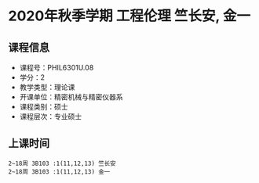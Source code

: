 # 2020年秋季学期 工程伦理 竺长安, 金一






## 课程信息

- 课程号：PHIL6301U.08
- 学分：2
- 教学类型：理论课
- 开课单位：精密机械与精密仪器系
- 课程类别：硕士
- 课程层次：专业硕士

## 上课时间

```
2~18周 3B103 :1(11,12,13) 竺长安
2~18周 3B103 :1(11,12,13) 金一
```

